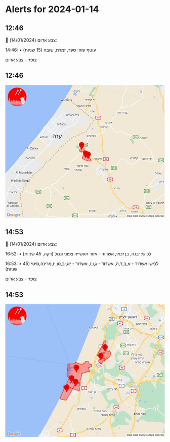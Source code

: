 # Alerts for 2024-01-14

## 12:46

🔴 צבע אדום (14/01/2024):

14:46:
• עוטף עזה: סעד, זמרת, שובה (15 שניות)

צופר - צבע אדום

## 12:46

![Photo](images/19033.jpg)

## 14:53

🔴 צבע אדום (14/01/2024):

16:52:
• לכיש: יבנה, בן זכאי, אשדוד - אזור תעשייה צפוני ונמל (דקה, 45 שניות)

16:53:
• לכיש: אשדוד - א,ב,ד,ה, אשדוד - ג,ו,ז, אשדוד - יא,יב,טו,יז,מרינה,סיטי (45 שניות)

צופר - צבע אדום

## 14:53

![Photo](images/19039.jpg)

